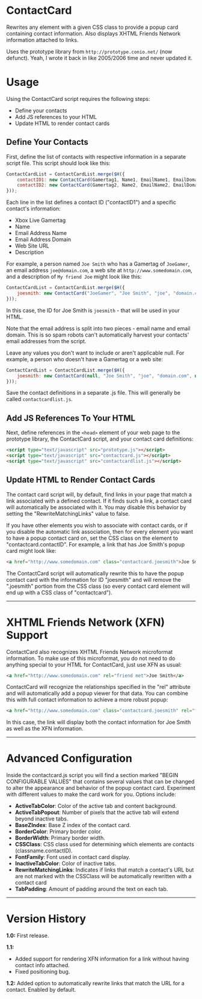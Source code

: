 # ContactCard

Rewrites any element with a given CSS class to provide a popup card containing contact information.  Also displays XHTML Friends Network information attached to links.

Uses the prototype library from `http://prototype.conio.net/` (now defunct). Yeah, I wrote it back in like 2005/2006 time and never updated it.

# Usage

Using the ContactCard script requires the following steps:

- Define your contacts
- Add JS references to your HTML
- Update HTML to render contact cards

## Define Your Contacts

First, define the list of contacts with respective information in a separate script file.  This script should look like this:

```js
ContactCardList = ContactCardList.merge($H({
	contactID1: new ContactCard(Gamertag1, Name1, EmailName1, EmailDomain1, Url1, Description1),
	contactID2: new ContactCard(Gamertag2, Name2, EmailName2, EmailDomain2, Url2, Description2)
}));
```

Each line in the list defines a contact ID ("contactID1") and a specific contact's information:

- Xbox Live Gamertag
- Name
- Email Address Name
- Email Address Domain
- Web Site URL
- Description

For example, a person named `Joe Smith` who has a Gamertag of `JoeGamer`, an email address `joe@domain.com`, a web site at `http://www.somedomain.com`, and a description of `My friend Joe` might look like this:

```js
ContactCardList = ContactCardList.merge($H({
	joesmith: new ContactCard("JoeGamer", "Joe Smith", "joe", "domain.com", "http://www.somedomain.com", "My friend Joe.")
}));
```

In this case, the ID for Joe Smith is `joesmith` - that will be used in your HTML.

Note that the email address is split into two pieces - email name and email domain.  This is so spam robots can't automatically harvest your contacts' email addresses from the script.

Leave any values you don't want to include or aren't applicable null.  For example, a person who doesn't have a Gamertag or a web site:

```js
ContactCardList = ContactCardList.merge($H({
	joesmith: new ContactCard(null, "Joe Smith", "joe", "domain.com", null, "My friend Joe.")
}));
```

Save the contact definitions in a separate .js file.  This will generally be called `contactcardlist.js`.

## Add JS References To Your HTML

Next, define references in the `<head>` element of your web page to the prototype library, the ContactCard script, and your contact card definitions:

```html
<script type="text/javascript" src="prototype.js"></script>
<script type="text/javascript" src="contactcard.js"></script>
<script type="text/javascript" src="contactcardlist.js"></script>
```

## Update HTML to Render Contact Cards

The contact card script will, by default, find links in your page that match a link associated with a defined contact.  If it finds such a link, a contact card will automatically be associated with it.  You may disable this behavior by setting the "RewriteMatchingLinks" value to false.

If you have other elements you wish to associate with contact cards, or if you disable the automatic link association, then for every element you want to have a popup contact card on, set the CSS class on the element to "contactcard.contactID".  For example, a link that has Joe Smith's popup card might look like:

```html
<a href="http://www.somedomain.com" class="contactcard.joesmith">Joe Smith</a>
```

The ContactCard script will automatically rewrite this to have the popup contact card with the information for ID "joesmith" and will remove the ".joesmith" portion from the CSS class (so every contact card element will end up with a CSS class of "contactcard").

---

# XHTML Friends Network (XFN) Support

ContactCard also recognizes XHTML Friends Network microformat information.  To make use of this microformat, you do not need to do anything special to your HTML for ContactCard, just use XFN as usual:

```html
<a href="http://www.somedomain.com" rel="friend met">Joe Smith</a>
```

ContactCard will recognize the relationships specified in the "rel" attribute and will automatically add a popup viewer for that data.  You can combine this with full contact information to achieve a more robust popup:

```html
<a href="http://www.somedomain.com" class="contactcard.joesmith" rel="friend met">Joe Smith</a>
```

In this case, the link will display both the contact information for Joe Smith as well as the XFN information.

---

# Advanced Configuration

Inside the contactcard.js script you will find a section marked "BEGIN CONFIGURABLE VALUES" that contains several values that can be changed to alter the appearance and behavior of the popup contact card.  Experiment with different values to make the card work for you.  Options include:

- **ActiveTabColor**: Color of the active tab and content background.
- **ActiveTabPopout**: Number of pixels that the active tab will extend beyond inactive tabs.
- **BaseZIndex**: Base Z index of the contact card.
- **BorderColor**: Primary border color.
- **BorderWidth**: Primary border width.
- **CSSClass**: CSS class used for determining which elements are contacts (classname.contactID).
- **FontFamily**: Font used in contact card display.
- **InactiveTabColor**: Color of inactive tabs.
- **RewriteMatchingLinks**: Indicates if links that match a contact's URL but are not marked with the CSSClass will be automatically rewritten with a contact card
- **TabPadding**: Amount of padding around the text on each tab.

---

# Version History

**1.0:** First release.

**1.1:**
- Added support for rendering XFN information for a link without having contact info attached.
- Fixed positioning bug.

**1.2:** Added option to automatically rewrite links that match the URL for a contact.  Enabled by default.